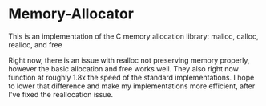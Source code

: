 # Memory-Allocator
This is an implementation of the C memory allocation library: malloc, calloc,
realloc, and free

Right now, there is an issue with realloc not preserving memory properly, however the basic allocation and free works well. They also right now function at
roughly 1.8x the speed of the standard implementations. I hope to lower that difference and make my implementations more efficient, after I've fixed the 
reallocation issue.
